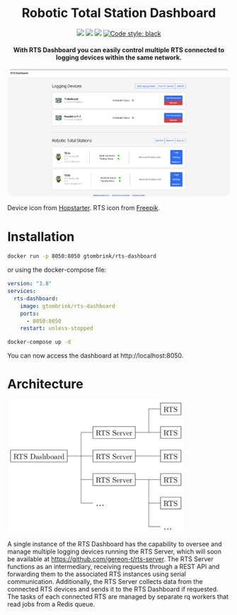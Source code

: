 <div align="center">
    <h1>Robotic Total Station Dashboard</h1>
    <a href="https://github.com/gereon-t/rts-dashboard/releases"><img src="https://img.shields.io/github/v/release/gereon-t/rts-dashboard?label=version" /></a>
    <a href="https://www.python.org/downloads/"><img src="https://img.shields.io/badge/python-3.9+-blue.svg" /></a>
    <a href="https://github.com/gereon-t/rts-dashboard/blob/main/LICENSE"><img src="https://img.shields.io/github/license/gereon-t/rts-dashboard" /></a>
    <a href="https://github.com/psf/black"><img alt="Code style: black" src="https://img.shields.io/badge/code%20style-black-000000.svg"></a>

#### With RTS Dashboard you can easily control multiple RTS connected to logging devices within the same network.

<p align="center">
  <img style="border-radius: 10px;" src=.images/dashboard.png>
</p>

</div>

Device icon from [Hopstarter](https://www.flaticon.com/free-icons/raspberry-pi). RTS icon from [Freepik](https://www.flaticon.com/free-icons/topography).

# Installation

```bash
docker run -p 8050:8050 gtombrink/rts-dashboard
```

or using the docker-compose file:

```yaml
version: "3.8"
services:
  rts-dashboard:
    image: gtombrink/rts-dashboard
    ports:
      - 8050:8050
    restart: unless-stopped
```

```bash
docker-compose up -d
```

You can now access the dashboard at http://localhost:8050.

# Architecture

<img src=".images/structure.png" width=400/>

A single instance of the RTS Dashboard has the capability to oversee and manage multiple logging devices running the RTS Server, which will soon be available at https://github.com/gereon-t/rts-server. The RTS Server functions as an intermediary, receiving requests through a REST API and forwarding them to the associated RTS instances using serial communication. Additionally, the RTS Server collects data from the connected RTS devices and sends it to the RTS Dashboard if requested. The tasks of each connected RTS are managed by separate rq workers that read jobs from a Redis queue.
